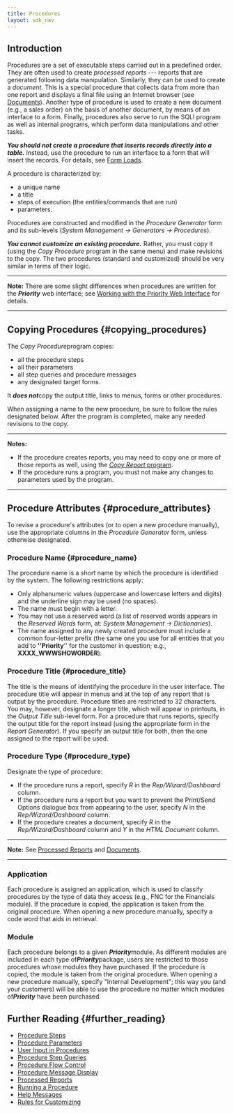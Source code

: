 ```yaml
---
title: Procedures
layout: sdk_nav
---
```


## Introduction

Procedures are a set of executable steps carried out in a predefined
order. They are often used to create *processed reports* --- reports
that are generated following data manipulation. Similarly, they can be
used to create a *document*. This is a special procedure that collects
data from more than one report and displays a final file using an
Internet browser (see [Documents](Documents "wikilink")). Another type
of procedure is used to create a new document (e.g., a sales order) on
the basis of another document, by means of an interface to a form.
Finally, procedures also serve to run the SQLI program as well as
internal programs, which perform data manipulations and other tasks.

***You should not create a procedure that inserts records directly into
a table.*** Instead, use the procedure to run an interface to a form
that will insert the records. For details, see [Form
Loads](Form_Loads "wikilink").

A procedure is characterized by:

-   a unique name
-   a title
-   steps of execution (the entities/commands that are run)
-   parameters.

Procedures are constructed and modified in the *Procedure Generator*
form and its sub-levels (*System Management → Generators → Procedures*).

***You cannot customize an existing procedure.*** Rather, you must copy
it (using the *Copy Procedure* program in the same menu) and make
revisions to the copy. The two procedures (standard and customized)
should be very similar in terms of their logic.

------------------------------------------------------------------------

**Note:** There are some slight differences when procedures are written
for the ***Priority*** web interface; see [Working with the Priority Web
Interface](Working_with_the_Priority_Web_Interface "wikilink") for
details.

------------------------------------------------------------------------

## Copying Procedures {#copying_procedures}

The *Copy Procedure*program copies:

-   all the procedure steps
-   all their parameters
-   all step queries and procedure messages
-   any designated target forms.

It ***does not***copy the output title, links to menus, forms or other
procedures.

When assigning a name to the new procedure, be sure to follow the rules
designated below. After the program is completed, make any needed
revisions to the copy.

------------------------------------------------------------------------

**Notes:**

-   If the procedure creates reports, you may need to copy one or more
    of those reports as well, using the [*Copy Report*
    program](Reports "wikilink").
-   If the procedure runs a program, you must not make any changes to
    parameters used by the program.

------------------------------------------------------------------------

## Procedure Attributes {#procedure_attributes}

To revise a procedure\'s attributes (or to open a new procedure
manually), use the appropriate columns in the *Procedure Generator*
form, unless otherwise designated.

### Procedure Name {#procedure_name}

The procedure name is a short name by which the procedure is identified
by the system. The following restrictions apply:

-   Only alphanumeric values (uppercase and lowercase letters and
    digits) and the underline sign may be used (no spaces).
-   The name must begin with a letter.
-   You may not use a reserved word (a list of reserved words appears in
    the *Reserved Words* form, at: *System Management → Dictionaries*).
-   The name assigned to any newly created procedure must include a
    common four-letter prefix (the same one you use for all entities
    that you add to **\'\'Priority**\'\' for the customer in question;
    e.g., **XXXX_WWWSHOWORDER**).

### Procedure Title {#procedure_title}

The title is the means of identifying the procedure in the user
interface. The procedure title will appear in menus and at the top of
any report that is output by the procedure. Procedure titles are
restricted to 32 characters. You may, however, designate a longer title,
which will appear in printouts, in the *Output Title* sub-level form.
For a procedure that runs reports, specify the output title for the
report instead (using the appropriate form in the *Report Generator*).
If you specify an output title for both, then the one assigned to the
report will be used.

### Procedure Type {#procedure_type}

Designate the type of procedure:

-   If the procedure runs a report, specify *R* in the
    *Rep/Wizard/Dashboard* column.
-   If the procedure runs a report but you want to prevent the
    Print/Send Options dialogue box from appearing to the user, specify
    *N* in the *Rep/Wizard/Dashboard* column.
-   If the procedure creates a document, specify *R* in the
    *Rep/Wizard/Dashboard* column and *Y* in the *HTML Document* column.

------------------------------------------------------------------------

**Note:** See [Processed Reports](Processed_Reports "wikilink") and
[Documents](Documents "wikilink").

------------------------------------------------------------------------

### Application

Each procedure is assigned an application, which is used to classify
procedures by the type of data they access (e.g., FNC for the Financials
module). If the procedure is copied, the application is taken from the
original procedure. When opening a new procedure manually, specify a
code word that aids in retrieval.

### Module

Each procedure belongs to a given ***Priority***module. As different
modules are included in each type of***Priority***package, users are
restricted to those procedures whose modules they have purchased. If the
procedure is copied, the module is taken from the original procedure.
When opening a new procedure manually, specify "Internal Development";
this way you (and your customers) will be able to use the procedure no
matter which modules of***Priority*** have been purchased.

## Further Reading {#further_reading}

-   [Procedure Steps](Procedure_Steps "wikilink")
-   [Procedure Parameters](Procedure_Parameters "wikilink")
-   [User Input in Procedures](User_Input_in_Procedures "wikilink")
-   [Procedure Step Queries](Procedure_Step_Queries "wikilink")
-   [Procedure Flow Control](Procedure_Flow_Control "wikilink")
-   [Procedure Message Display](Procedure_Message_Display "wikilink")
-   [Processed Reports](Processed_Reports "wikilink")
-   [Running a Procedure](Running_a_Procedure "wikilink")
-   [Help Messages](Help_Messages "wikilink")
-   [Rules for Customizing](Rules_for_Customizing "wikilink")
